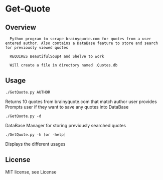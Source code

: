 # Get-Quote

## Overview
      Python program to scrape brainyquote.com for quotes from a user entered author. Also contains a DataBase feature to store and search for previously viewed quotes
      
      REQUIRES BeautifulSoup4 and Shelve to work
      
      Will create a file in directory named .Quotes.db

## Usage
 ```
./GetQuote.py AUTHOR
```
Returns 10 quotes from brainyquote.com that match author user provides
Prompts user if they want to save any quotes into DataBase

```
./GetQuote.py -d
``` 
DataBase Manager for storing previously searched quotes

```
./GetQuote.py -h [or -help]
```
Displays the different usages 

## License
MIT license, see License
